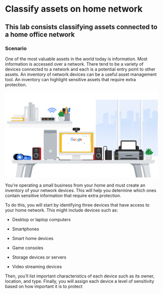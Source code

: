 # Classify assets on home network

## This lab consists classifying assets connected to a home office network

### Scenario

One of the most valuable assets in the world today is information. Most information is accessed over a network. There tend to be a variety of devices connected to a network and each is a potential entry point to other assets. An inventory of network devices can be a useful asset management tool. An inventory can highlight sensitive assets that require extra protection.

![alt text](image.png)

You’re operating a small business from your home and must create an inventory of your network devices. This will help you determine which ones contain sensitive information that require extra protection.

To do this, you will start by identifying three devices that have access to your home network. This might include devices such as:

- Desktop or laptop computers

- Smartphones

- Smart home devices

- Game consoles

- Storage devices or servers

- Video streaming devices

Then, you’ll list important characteristics of each device such as its owner, location, and type. Finally, you will assign each device a level of sensitivity based on how important it is to protect
